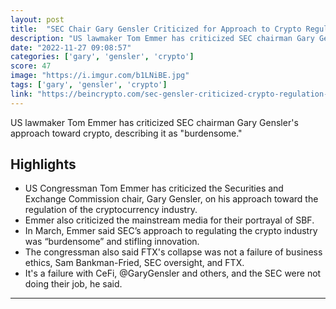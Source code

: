```yaml
---
layout: post
title:  "SEC Chair Gary Gensler Criticized for Approach to Crypto Regulation by US Lawmaker"
description: "US lawmaker Tom Emmer has criticized SEC chairman Gary Gensler's approach toward crypto, describing it as \"burdensome.\""
date: "2022-11-27 09:08:57"
categories: ['gary', 'gensler', 'crypto']
score: 47
image: "https://i.imgur.com/b1LNiBE.jpg"
tags: ['gary', 'gensler', 'crypto']
link: "https://beincrypto.com/sec-gensler-criticized-crypto-regulation-by-us-lawmaker/"
---
```


US lawmaker Tom Emmer has criticized SEC chairman Gary Gensler's approach toward crypto, describing it as \"burdensome.\"

## Highlights

- US Congressman Tom Emmer has criticized the Securities and Exchange Commission chair, Gary Gensler, on his approach toward the regulation of the cryptocurrency industry.
- Emmer also criticized the mainstream media for their portrayal of SBF.
- In March, Emmer said SEC’s approach to regulating the crypto industry was “burdensome” and stifling innovation.
- The congressman also said FTX's collapse was not a failure of business ethics, Sam Bankman-Fried, SEC oversight, and FTX.
- It's a failure with CeFi, @GaryGensler and others, and the SEC were not doing their job, he said.

---
